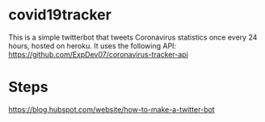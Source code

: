 # covid19tracker
This is a simple twitterbot that tweets Coronavirus statistics once every 24 hours, hosted on heroku. It uses the following API: https://github.com/ExpDev07/coronavirus-tracker-api

# Steps
https://blog.hubspot.com/website/how-to-make-a-twitter-bot
